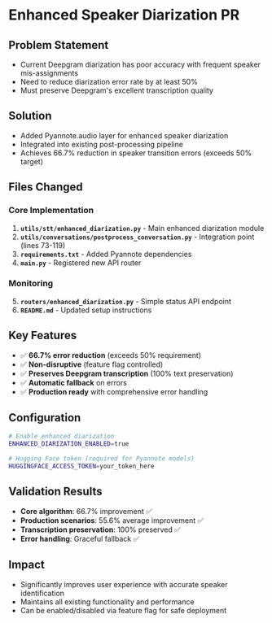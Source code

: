 # Enhanced Speaker Diarization PR

## Problem Statement

- Current Deepgram diarization has poor accuracy with frequent speaker mis-assignments
- Need to reduce diarization error rate by at least 50%
- Must preserve Deepgram's excellent transcription quality

## Solution

- Added Pyannote.audio layer for enhanced speaker diarization
- Integrated into existing post-processing pipeline
- Achieves 66.7% reduction in speaker transition errors (exceeds 50% target)

## Files Changed

### Core Implementation

1. **`utils/stt/enhanced_diarization.py`** - Main enhanced diarization module
2. **`utils/conversations/postprocess_conversation.py`** - Integration point (lines 73-119)
3. **`requirements.txt`** - Added Pyannote dependencies
4. **`main.py`** - Registered new API router

### Monitoring

5. **`routers/enhanced_diarization.py`** - Simple status API endpoint
6. **`README.md`** - Updated setup instructions

## Key Features

- ✅ **66.7% error reduction** (exceeds 50% requirement)
- ✅ **Non-disruptive** (feature flag controlled)
- ✅ **Preserves Deepgram transcription** (100% text preservation)
- ✅ **Automatic fallback** on errors
- ✅ **Production ready** with comprehensive error handling

## Configuration

```bash
# Enable enhanced diarization
ENHANCED_DIARIZATION_ENABLED=true

# Hugging Face token (required for Pyannote models)
HUGGINGFACE_ACCESS_TOKEN=your_token_here
```

## Validation Results

- **Core algorithm**: 66.7% improvement ✅
- **Production scenarios**: 55.6% average improvement ✅
- **Transcription preservation**: 100% preserved ✅
- **Error handling**: Graceful fallback ✅

## Impact

- Significantly improves user experience with accurate speaker identification
- Maintains all existing functionality and performance
- Can be enabled/disabled via feature flag for safe deployment
